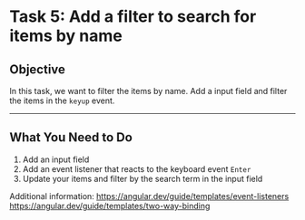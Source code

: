 # Task 5: Add a filter to search for items by name

## Objective
In this task, we want to filter the items by name. Add a input field and filter the items in the `keyup` event.

---

## What You Need to Do

1. Add an input field
2. Add an event listener that reacts to the keyboard event `Enter`
3. Update your items and filter by the search term in the input field

Additional information:
https://angular.dev/guide/templates/event-listeners
https://angular.dev/guide/templates/two-way-binding
